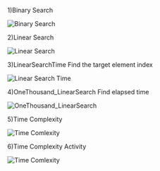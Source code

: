 1)Binary Search

![Binary Search](https://github.com/user-attachments/assets/95b35dd0-f1bf-4c04-879b-d83a0642f4a4)

2)Linear Search

![Linear Search](https://github.com/user-attachments/assets/71502565-69a0-4873-b2b9-4463773e7c88)

3)LinearSearchTime
	Find the target element index

![Linear Search Time](https://github.com/user-attachments/assets/56faac72-fb5c-445d-9958-0157b091b861)

4)OneThousand_LinearSearch
	Find elapsed time

![OneThousand_LinearSearch](https://github.com/user-attachments/assets/f93424f3-de45-4e3c-b378-b73dc54fbd70)
 
5)Time Complexity

![Time Comlexity](https://github.com/user-attachments/assets/6b57c909-86de-4a31-adef-6a59c1926006)

6)Time Complexity Activity

![Time Comlexity](https://github.com/user-attachments/assets/775d6b7e-4ce2-4873-b946-f822a55d0ae6)
